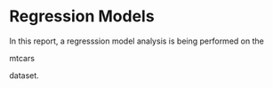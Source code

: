 # Regression Models

In this report, a regresssion model analysis is being performed on the <p>mtcars</p> dataset.

